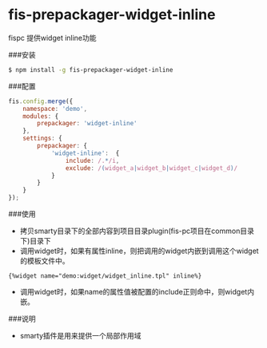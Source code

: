 fis-prepackager-widget-inline
==============================

fispc 提供widget inline功能

###安装

```bash
$ npm install -g fis-prepackager-widget-inline
```

###配置
```javascript
fis.config.merge({
    namespace: 'demo',
    modules: {
        prepackager: 'widget-inline'
    },
    settings: {
        prepackager: {
            'widget-inline':  {
                include: /.*/i,
                exclude: /(widget_a|widget_b|widget_c|widget_d)/
            }
        }
    }
});
```

###使用
+ 拷贝smarty目录下的全部内容到项目目录plugin(fis-pc项目在common目录下)目录下
+ 调用widget时，如果有属性inline，则把调用的widget内嵌到调用这个widget的模板文件中。

```
{%widget name="demo:widget/widget_inline.tpl" inline%}
```
+ 调用widget时，如果name的属性值被配置的include正则命中，则widget内嵌。

###说明

+ smarty插件是用来提供一个局部作用域
